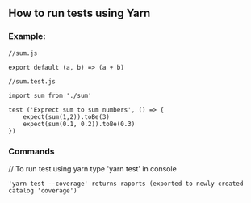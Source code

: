 ## How to run tests using Yarn

### Example:

	//sum.js

	export default (a, b) => (a + b)

	//sum.test.js

	import sum from './sum'

	test ('Exprect sum to sum numbers', () => {
	    expect(sum(1,2)).toBe(3)
	    expect(sum(0.1, 0.2)).toBe(0.3)
	})

### Commands

// To run test using yarn type 'yarn test' in console

	'yarn test --coverage' returns raports (exported to newly created catalog 'coverage')


